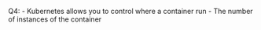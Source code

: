 Q4: - Kubernetes allows you to control where a container run
    - The number of instances of the container
